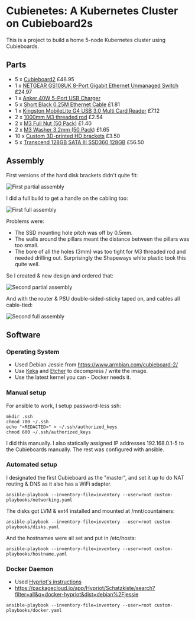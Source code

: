 # Cubienetes: A Kubernetes Cluster on Cubieboard2s

This is a project to build a home 5-node Kubernetes cluster using Cubieboards.

## Parts

- 5 x [Cubieboard2](https://www.amazon.co.uk/dp/B00FB5ILQ4) £48.95
- 1 x [NETGEAR GS108UK 8-Port Gigabit Ethernet Unmanaged Switch](https://www.amazon.co.uk/gp/product/B0000E5SES) £24.97
- 1 x [Anker 40W 5-Port USB Charger](https://www.amazon.co.uk/dp/B00EJA28ES)
- 5 x [Short Black 0.25M Ethernet Cable](https://www.amazon.co.uk/gp/product/B00E7B1K2A) £1.81
- 1 x [Kingston MobileLite G4 USB 3.0 Multi Card Reader](https://www.amazon.co.uk/gp/product/B00KX4TORI) £7.12
- 2 x [1000mm M3 threaded rod](https://www.amazon.co.uk/gp/product/B01F3RLO8Q) £2.54
- 2 x [M3 Full Nut (50 Pack)](https://www.amazon.co.uk/gp/product/B00A6G3G2C) £1.40
- 2 x [M3 Washer 3.2mm (50 Pack)](https://www.amazon.co.uk/gp/product/B00A6PGHC4) £1.65
- 10 x [Custom 3D-printed HD brackets](https://www.shapeways.com/product/WRM3XQTWM/hdbracket) £3.50
- 5 x [Transcend 128GB SATA III SSD360 128GB](https://www.amazon.co.uk/dp/B018HW0EA8) £56.50

## Assembly

First versions of the hard disk brackets didn't quite fit:

![First partial assembly](images/v1-partial.jpg)

I did a full build to get a handle on the cabling too:

![First full assembly](images/v1-full.jpg)

Problems were:
- The SSD mounting hole pitch was off by 0.5mm.
- The walls around the pillars meant the distance between the pillars was too small.
- The bore of all the holes (3mm) was too tight for M3 threaded rod and needed drilling out.  Surprisingly the Shapeways white plastic took this quite well.

So I created & new design and ordered that:

![Second partial assembly](images/v2-partial.jpg)

And with the router & PSU double-sided-sticky taped on, and cables all cable-tied:

![Second full assembly](images/v2-full.jpg)

## Software

### Operating System

- Used Debian Jessie from https://www.armbian.com/cubieboard-2/
- Use [Keka](http://www.kekaosx.com/en/) and [Etcher](https://etcher.io/) to decompress / write the image.
- Use the latest kernel you can - Docker needs it.

### Manual setup

For ansible to work, I setup password-less ssh:

```
mkdir .ssh
chmod 700 ~/.ssh
echo "<REDACTED>" > ~/.ssh/authorized_keys
chmod 600 ~/.ssh/authorized_keys
```

I did this manually.  I also statically assigned IP addresses 192.168.0.1-5 to the Cubieboards manually.  The rest was configured with ansible.

### Automated setup

I designated the first Cubieboard as the "master", and set it up to do NAT routing & DNS as it also has a WiFi adapter.

```
ansible-playbook --inventory-file=inventory --user=root custom-playbooks/networking.yaml
```

The disks got LVM & ext4 installed and mounted at /mnt/countainers:

```
ansible-playbook --inventory-file=inventory --user=root custom-playbooks/disks.yaml
```

And the hostnames were all set and put in /etc/hosts:

```
ansible-playbook --inventory-file=inventory --user=root custom-playbooks/hostname.yaml
```

### Docker Daemon

- Used [Hypriot's instructions](http://blog.hypriot.com/post/family_arm_hardware_for_docker_more_children/)
- https://packagecloud.io/app/Hypriot/Schatzkiste/search?filter=all&q=docker-hypriot&dist=debian%2Fjessie

```
ansible-playbook --inventory-file=inventory --user=root custom-playbooks/docker.yaml
```
